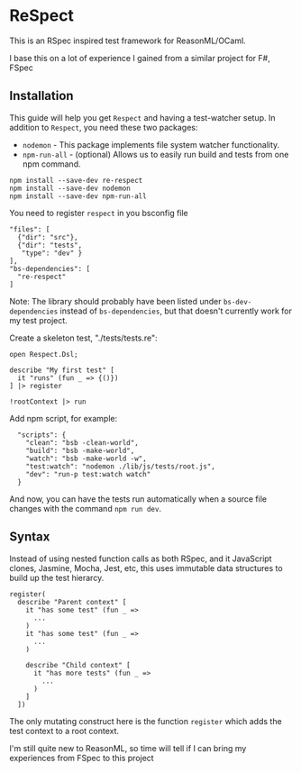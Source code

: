 # ReSpect

This is an RSpec inspired test framework for ReasonML/OCaml.

I base this on a lot of experience I gained from a similar project for F#, FSpec

## Installation

This guide will help you get `Respect` and having a test-watcher setup. In
addition to `Respect`, you need these two packages:
 * `nodemon` - This package implements file system watcher functionality.
 * `npm-run-all` - (optional) Allows us to easily run build and tests from one npm command.

```
npm install --save-dev re-respect
npm install --save-dev nodemon
npm install --save-dev npm-run-all
```

You need to register `respect` in you bsconfig file

```
"files": [
  {"dir": "src"},
  {"dir": "tests",
   "type": "dev" }
],
"bs-dependencies": [
  "re-respect"
]
```

Note: The library should probably have been listed under `bs-dev-dependencies`
instead of `bs-dependencies`, but that doesn't currently work for my test
project.

Create a skeleton test, "./tests/tests.re":

```
open Respect.Dsl;

describe "My first test" [
  it "runs" (fun _ => {()})
] |> register

!rootContext |> run
```

Add npm script, for example:

```
  "scripts": {
    "clean": "bsb -clean-world",
    "build": "bsb -make-world",
    "watch": "bsb -make-world -w",
    "test:watch": "nodemon ./lib/js/tests/root.js",
    "dev": "run-p test:watch watch"
  }
```

And now, you can have the tests run automatically when a source file changes
with the command `npm run dev`.

## Syntax

Instead of using nested function calls as both RSpec, and it JavaScript clones,
Jasmine, Mocha, Jest, etc, this uses immutable data structures to build up the
test hierarcy.

```
register(
  describe "Parent context" [
    it "has some test" (fun _ =>
      ...
    )
    it "has some test" (fun _ =>
      ...
    )

    describe "Child context" [
      it "has more tests" (fun _ =>
        ...
      )
    ]
  ])
```

The only mutating construct here is the function `register` which adds the test
context to a root context.

I'm still quite new to ReasonML, so time will tell if I can bring my experiences
from FSpec to this project

